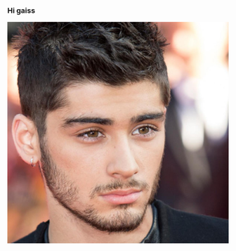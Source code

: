 ### Hi gaiss

![zayn malik](/fto.jpg)
<!--
**astrella21/astrella21** is a ✨ _special_ ✨ repository because its `README.md` (this file) appears on your GitHub Profile.

Here are some ideas to get you started

- 🔭 I’m currently working on ...
- 🌱 I’m currently learning ...
- 👯 I’m looking to collaborate on ...
- 🤔 I’m looking for help with ...
- 💬 Ask me about ...
- 📫 How to reach me: ...
- 😄 Pronouns: ...
- ⚡ Fun fact: ...
-->
